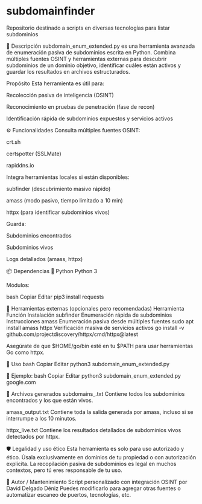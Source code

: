 # subdomainfinder
Repositorio destinado a scripts en diversas tecnologías para listar subdominios

🔎 Descripción
subdomain_enum_extended.py es una herramienta avanzada de enumeración pasiva de subdominios escrita en Python. Combina múltiples fuentes OSINT y herramientas externas para descubrir subdominios de un dominio objetivo, identificar cuáles están activos y guardar los resultados en archivos estructurados.

Propósito
Esta herramienta es útil para:

Recolección pasiva de inteligencia (OSINT)

Reconocimiento en pruebas de penetración (fase de recon)

Identificación rápida de subdominios expuestos y servicios activos

⚙️ Funcionalidades
Consulta múltiples fuentes OSINT:

crt.sh

certspotter (SSLMate)

rapiddns.io

Integra herramientas locales si están disponibles:

subfinder (descubrimiento masivo rápido)

amass (modo pasivo, tiempo limitado a 10 min)

httpx (para identificar subdominios vivos)

Guarda:

Subdominios encontrados

Subdominios vivos

Logs detallados (amass, httpx)

📦 Dependencias
🔸 Python
Python 3

Módulos:

bash
Copiar
Editar
pip3 install requests

🔸 Herramientas externas (opcionales pero recomendadas)
Herramienta	Función	Instalación
subfinder	Enumeración rápida de subdominios	Instrucciones
amass	Enumeración pasiva desde múltiples fuentes	sudo apt install amass
httpx	Verificación masiva de servicios activos	go install -v github.com/projectdiscovery/httpx/cmd/httpx@latest

Asegúrate de que $HOME/go/bin esté en tu $PATH para usar herramientas Go como httpx.

🧪 Uso
bash
Copiar
Editar
python3 subdomain_enum_extended.py <dominio>

📍 Ejemplo:
bash
Copiar
Editar
python3 subdomain_enum_extended.py google.com

📁 Archivos generados
subdomains_<dominio>.txt
Contiene todos los subdominios encontrados y los que están vivos.

amass_output.txt
Contiene toda la salida generada por amass, incluso si se interrumpe a los 10 minutos.

httpx_live.txt
Contiene los resultados detallados de subdominios vivos detectados por httpx.

🛡️ Legalidad y uso ético
Esta herramienta es solo para uso autorizado y ético.
Úsala exclusivamente en dominios de tu propiedad o con autorización explícita.
La recopilación pasiva de subdominios es legal en muchos contextos, pero tú eres responsable de tu uso.

🙌 Autor / Mantenimiento
Script personalizado con integración OSINT por David Delgado Déniz
Puedes modificarlo para agregar otras fuentes o automatizar escaneo de puertos, tecnologías, etc.
